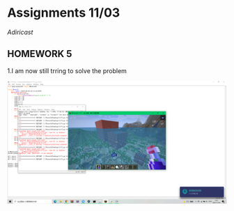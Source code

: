 # Assignments 11/03
*Adiricast*
## HOMEWORK 5

1.I am now still trring to solve the problem

![me](https://github.com/ophwsjtu18/ohw21f/blob/main/syy/11171.png)
